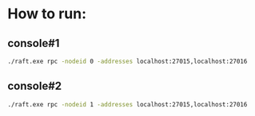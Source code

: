# How to run:

## console#1
```bash
./raft.exe rpc -nodeid 0 -addresses localhost:27015,localhost:27016
```
## console#2
```bash
./raft.exe rpc -nodeid 1 -addresses localhost:27015,localhost:27016
```